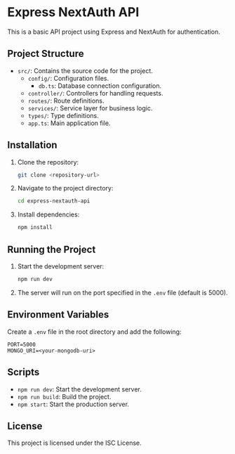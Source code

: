 # Express NextAuth API

This is a basic API project using Express and NextAuth for authentication.

## Project Structure

- `src/`: Contains the source code for the project.
  - `config/`: Configuration files.
    - `db.ts`: Database connection configuration.
  - `controller/`: Controllers for handling requests.
  - `routes/`: Route definitions.
  - `services/`: Service layer for business logic.
  - `types/`: Type definitions.
  - `app.ts`: Main application file.

## Installation

1. Clone the repository:
   ```sh
   git clone <repository-url>
   ```
2. Navigate to the project directory:
   ```sh
   cd express-nextauth-api
   ```
3. Install dependencies:
   ```sh
   npm install
   ```

## Running the Project

1. Start the development server:
   ```sh
   npm run dev
   ```
2. The server will run on the port specified in the `.env` file (default is 5000).

## Environment Variables

Create a `.env` file in the root directory and add the following:
```
PORT=5000
MONGO_URI=<your-mongodb-uri>
```

## Scripts

- `npm run dev`: Start the development server.
- `npm run build`: Build the project.
- `npm start`: Start the production server.

## License

This project is licensed under the ISC License.